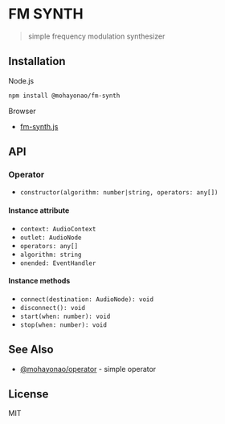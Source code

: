 # FM SYNTH

> simple frequency modulation synthesizer

## Installation

Node.js

```sh
npm install @mohayonao/fm-synth
```

Browser

- [fm-synth.js](https://raw.githubusercontent.com/mohayonao/fm-synth/master/build/fm-synth.js)

## API
### Operator
- `constructor(algorithm: number|string, operators: any[])`

#### Instance attribute
- `context: AudioContext`
- `outlet: AudioNode`
- `operators: any[]`
- `algorithm: string`
- `onended: EventHandler`

#### Instance methods
- `connect(destination: AudioNode): void`
- `disconnect(): void`
- `start(when: number): void`
- `stop(when: number): void`

## See Also
- [@mohayonao/operator](https://github.com/mohayonao/operator) - simple operator

## License
MIT
